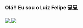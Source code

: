 ### Olá!! Eu sou o Luiz Felipe 💻💻
<div>
<a href="https://github.com/luizlipe" />
<img align="center" src="https://github-readme-stats.vercel.app/api?username=luizlipe&show_icons=true&include_all_commits=true&theme=onedark" />

<img align="center" src="https://github-readme-stats.vercel.app/api/top-langs/?username=luizlipe&layout=compact&theme=onedark" />

</div>
